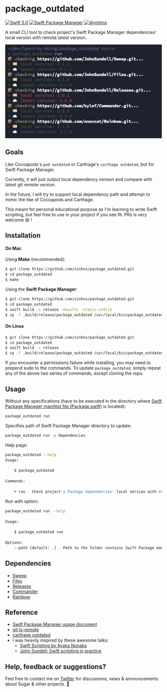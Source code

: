 # package_outdated

[![Swift 5.0](https://img.shields.io/badge/swift-5.0-orange.svg)](#)
[![Swift Package Manager](https://img.shields.io/badge/spm-compatible-brightgreen.svg?style=flat)](https://swift.org/package-manager)
[![@vinhnx](https://img.shields.io/badge/contact-%40vinhnx-blue.svg)](https://twitter.com/vinhnx)

A small CLI tool to check project's Swift Package Manager dependencies' local version with remote latest version. 

![screenshot](screenshots/run_demo.png)

## Goals

Like Cocoapods's `pod outdated` or Carthage's `carthage outdated`, but for Swift Package Manager.

Currently, it will just output local dependency version and compare with latest git remote version. 

In the future, I will try to support local dependency path and attempt to mimic the like of Cocoapods and Carthage.

This meant for personal educational purpose as I'm learning to write Swift scripting, but feel free to use in your project if you see fit. PRs is very welcome 😄 !

## Installation

#### On Mac

Using **Make** (recommended):

```bash
$ git clone https://github.com/vinhnx/package_outdated.git
$ cd package_outdated
$ make
```

Using the **Swift Package Manager**:

```bash
$ git clone https://github.com/vinhnx/package_outdated.git
$ cd package_outdated
$ swift build -c release -Xswiftc -static-stdlib
$ cp -f .build/release/package_outdated /usr/local/bin/package_outdated
 ```

<!-- 
Using **[Mint](https://github.com/yonaskolb/mint)**:

```
$ mint install vinhnx/package_outdated
``` -->

#### On Linux

```bash
$ git clone https://github.com/vinhnx/package_outdated.git
$ cd package_outdated
$ swift build -c release
$ cp -f .build/release/package_outdated /usr/local/bin/package_outdated
```

If you encounter a permissions failure while installing, you may need to prepend sudo to the commands. To update `package_outdated`, simply repeat any of the above two series of commands, except cloning the repo.

## Usage

Without any specifications (have to be executed in the directory where [Swift Package Manager manifest file (Package.swift)](https://github.com/apple/swift-package-manager/blob/master/Documentation/Usage.md) is located):

```bash
package_outdated run
```

Specifies path of Swift Package Manager directory to update:

```bash
package_outdated run -p Dependencies
```

Help page:

```bash
package_outdated --help
Usage:

    $ package_outdated

Commands:

    + run - Check project's Package dependencies' local version with remote latest version.
```

Run with option:

```bash
package_outdated run --help

Usage:

    $ package_outdated run

Options:
    --path [default: .] - Path to the folder contains Swift Package manifest file (Package.swift).
```

## Dependencies

+ [Sweep](https://github.com/JohnSundell/Sweep)
+ [Files](https://github.com/JohnSundell/Files)
+ [Releases](https://github.com/JohnSundell/Releases)
+ [Commander](https://github.com/kylef/Commander)
+ [Rainbow](https://github.com/onevcat/Rainbow)

## Reference

+ [Swift Package Manager usage document](https://github.com/apple/swift-package-manager/blob/master/Documentation/Usage.md#create-a-package)
+ [git ls-remote](https://git-scm.com/docs/git-ls-remote.html)
+ [carthage outdated](https://github.com/Carthage/Carthage/blob/master/Source/carthage/Outdated.swift)
+ I was heavily inspired by these awesome talks:
  + [Swift Scripting by Ayaka Nonaka](https://academy.realm.io/posts/swift-scripting/)
  + [John Sundell: Swift scripting in practice](https://www.youtube.com/watch?v=PFdh5G3BJqM)

## Help, feedback or suggestions?

Feel free to contact me on [Twitter](https://twitter.com/vinhnx) for discussions, news & announcements about Sugar & other projects. :rocket:
